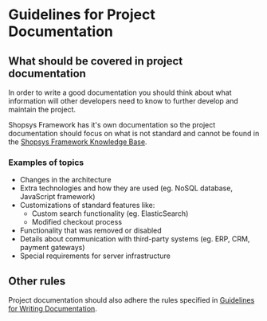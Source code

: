 # Guidelines for Project Documentation

## What should be covered in project documentation
In order to write a good documentation you should think about what information will other developers need to know to further develop and maintain the project.  

Shopsys Framework has it's own documentation so the project documentation should focus on what is not standard and cannot be found in the [Shopsys Framework Knowledge Base](../index.md).

### Examples of topics
* Changes in the architecture
* Extra technologies and how they are used (eg. NoSQL database, JavaScript framework)
* Customizations of standard features like:
    * Custom search functionality (eg. ElasticSearch)
    * Modified checkout process
* Functionality that was removed or disabled
* Details about communication with third-party systems (eg. ERP, CRM, payment gateways)
* Special requirements for server infrastructure

## Other rules
Project documentation should also adhere the rules specified in
[Guidelines for Writing Documentation](../contributing/guidelines-for-writing-documentation.md).
